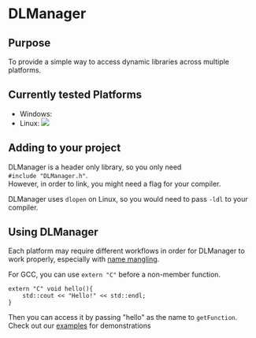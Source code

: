 # DLManager
## Purpose
To provide a simple way to access dynamic libraries across multiple 
platforms.

## Currently tested Platforms
- Windows: 
- Linux: [![](https://github.com/polysoft1/DLManager/workflows/CI/badge.svg)](https://github.com/polysoft1/DLManager/actions)

## Adding to your project
DLManager is a header only library, so you only need  
`#include "DLManager.h"`.  
However, in order to link, you might need a flag for your compiler.

DLManager uses `dlopen` on Linux, so you would need to pass `-ldl` to your
compiler.

## Using DLManager
Each platform may require different workflows in order for DLManager to
work properly, especially with 
[name mangling](https://en.wikipedia.org/wiki/Name_mangling).

For GCC, you can use `extern "C"` before a non-member function.
```
extern "C" void hello(){
    std::cout << "Hello!" << std::endl;
}
```
Then you can access it by passing "hello" as the name to `getFunction`.  
Check out our [examples](examples) for demonstrations